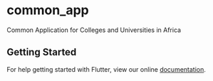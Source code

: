 # common_app

Common Application for Colleges and Universities in Africa

## Getting Started

For help getting started with Flutter, view our online
[documentation](https://flutter.io/).
